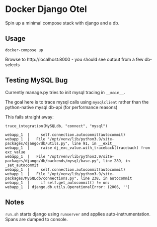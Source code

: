 # Docker Django Otel

Spin up a minimal compose stack with django and a db.

## Usage

```
docker-compose up
```

Browse to http://localhost:8000 - you should see output from a few db-selects

## Testing MySQL Bug

Currently manage.py tries to init mysql tracing in `__main__`.

The goal here is to trace mysql calls using `mysqlclient` rather than the python-native mysql db-api (for performance reasons)

This fails straight away:

```
trace_integration(MySQLdb, "connect", "mysql")
```

```
webapp_1  |     self.connection.autocommit(autocommit)
webapp_1  |   File "/opt/venv/lib/python3.9/site-packages/django/db/utils.py", line 91, in __exit__
webapp_1  |     raise dj_exc_value.with_traceback(traceback) from exc_value
webapp_1  |   File "/opt/venv/lib/python3.9/site-packages/django/db/backends/mysql/base.py", line 289, in _set_autocommit
webapp_1  |     self.connection.autocommit(autocommit)
webapp_1  |   File "/opt/venv/lib/python3.9/site-packages/MySQLdb/connections.py", line 238, in autocommit
webapp_1  |     if self.get_autocommit() != on:
webapp_1  | django.db.utils.OperationalError: (2006, '')
```

## Notes

`run.sh` starts django using `runserver` and applies auto-instrumentation. Spans are dumped to console.



